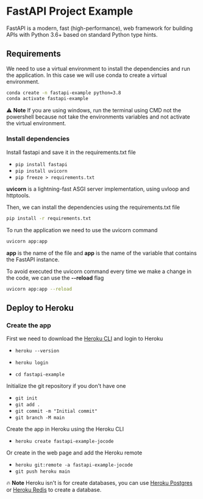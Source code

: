 # FastAPI Project Example

FastAPI is a modern, fast (high-performance), web framework for building APIs with Python 3.6+ based on standard Python type hints.

## Requirements

We need to use a virtual environment to install the dependencies and run the application.
In this case we will use conda to create a virtual environment.

```bash
conda create -n fastapi-example python=3.8
conda activate fastapi-example
```

:warning: **Note** If you are using windows, run the terminal using CMD not the powershell because not take the environments variables and not activate the virtual environment.

### Install dependencies

Install fastapi and save it in the requirements.txt file

- `pip install fastapi`
- `pip install uvicorn`
- `pip freeze > requirements.txt`

**uvicorn** is a lightning-fast ASGI server implementation, using uvloop and httptools.

Then, we can install the dependencies using the requirements.txt file

```bash
pip install -r requirements.txt
```

To run the application we need to use the uvicorn command

```bash
uvicorn app:app
```

**app** is the name of the file and **app** is the name of the variable that contains the FastAPI instance.

To avoid executed the uvicorn command every time we make a change in the code, we can use the **--reload** flag

```bash
uvicorn app:app --reload
```


## Deploy to Heroku

### Create the app

First we need to download the [Heroku CLI](https://devcenter.heroku.com/articles/heroku-cli) and login to Heroku

- `heroku --version`
- `heroku login`

- `cd fastapi-example`

Initialize the git repository if you don't have one

- `git init`
- `git add .`
- `git commit -m "Initial commit"`
- `git branch -M main`

Create the app in Heroku using the Heroku CLI

- `heroku create fastapi-example-jocode`

Or create in the web page and add the Heroku remote

- `heroku git:remote -a fastapi-example-jocode`
- `git push heroku main`


:fire: **Note** Heroku isn't is for create databases, you can use [Heroku Postgres](https://www.heroku.com/postgres) or [Heroku Redis](https://www.heroku.com/redis) to create a database.